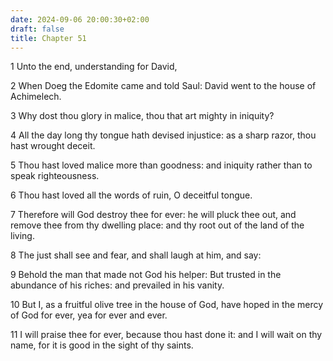 ```yaml
---
date: 2024-09-06 20:00:30+02:00
draft: false
title: Chapter 51
---
```




1 Unto the end, understanding for David,

2 When Doeg the Edomite came and told Saul: David went to the house of Achimelech.

3 Why dost thou glory in malice, thou that art mighty in iniquity?

4 All the day long thy tongue hath devised injustice: as a sharp razor, thou hast wrought deceit.

5 Thou hast loved malice more than goodness: and iniquity rather than to speak righteousness.

6 Thou hast loved all the words of ruin, O deceitful tongue.

7 Therefore will God destroy thee for ever: he will pluck thee out, and remove thee from thy dwelling place: and thy root out of the land of the living.

8 The just shall see and fear, and shall laugh at him, and say:

9 Behold the man that made not God his helper: But trusted in the abundance of his riches: and prevailed in his vanity.

10 But I, as a fruitful olive tree in the house of God, have hoped in the mercy of God for ever, yea for ever and ever.

11 I will praise thee for ever, because thou hast done it: and I will wait on thy name, for it is good in the sight of thy saints.


